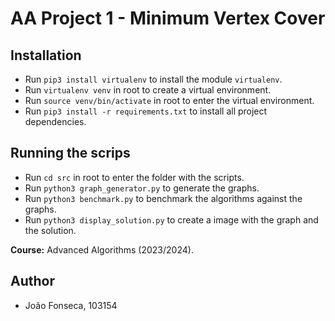 # AA Project 1 - Minimum Vertex Cover

## Installation

- Run `pip3 install virtualenv` to install the module `virtualenv`.
- Run `virtualenv venv` in root to create a virtual environment.
- Run `source venv/bin/activate` in root to enter the virtual environment.
- Run `pip3 install -r requirements.txt` to install all project dependencies.

## Running the scrips

- Run `cd src` in root to enter the folder with the scripts.
- Run `python3 graph_generator.py` to generate the graphs.
- Run `python3 benchmark.py` to benchmark the algorithms against the graphs.
- Run `python3 display_solution.py` to create a image with the graph and the solution.

**Course:** Advanced Algorithms (2023/2024).

## Author

- João Fonseca, 103154